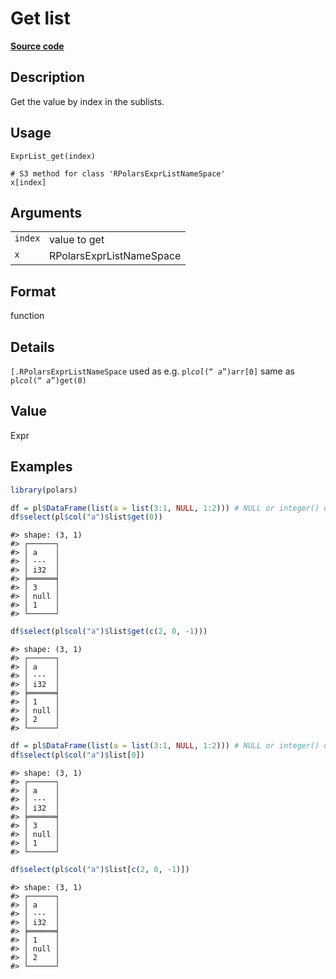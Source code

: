 
# Get list

[**Source code**](https://github.com/pola-rs/r-polars/tree/3908b5beab9ec917b825bad8f9a820caad37cb4a/R/expr__list.R#L149)

## Description

Get the value by index in the sublists.

## Usage

<pre><code class='language-R'>ExprList_get(index)

# S3 method for class 'RPolarsExprListNameSpace'
x[index]
</code></pre>

## Arguments

<table>
<tr>
<td style="white-space: nowrap; font-family: monospace; vertical-align: top">
<code id="ExprList_get_:_index">index</code>
</td>
<td>
value to get
</td>
</tr>
<tr>
<td style="white-space: nowrap; font-family: monospace; vertical-align: top">
<code id="ExprList_get_:_x">x</code>
</td>
<td>
RPolarsExprListNameSpace
</td>
</tr>
</table>

## Format

function

## Details

<code style="white-space: pre;">\[.RPolarsExprListNameSpace</code> used
as e.g. <code>pl$col(“a”)$arr\[0\]</code> same as
<code>pl$col(“a”)$get(0)</code>

## Value

Expr

## Examples

``` r
library(polars)

df = pl$DataFrame(list(a = list(3:1, NULL, 1:2))) # NULL or integer() or list()
df$select(pl$col("a")$list$get(0))
```

    #> shape: (3, 1)
    #> ┌──────┐
    #> │ a    │
    #> │ ---  │
    #> │ i32  │
    #> ╞══════╡
    #> │ 3    │
    #> │ null │
    #> │ 1    │
    #> └──────┘

``` r
df$select(pl$col("a")$list$get(c(2, 0, -1)))
```

    #> shape: (3, 1)
    #> ┌──────┐
    #> │ a    │
    #> │ ---  │
    #> │ i32  │
    #> ╞══════╡
    #> │ 1    │
    #> │ null │
    #> │ 2    │
    #> └──────┘

``` r
df = pl$DataFrame(list(a = list(3:1, NULL, 1:2))) # NULL or integer() or list()
df$select(pl$col("a")$list[0])
```

    #> shape: (3, 1)
    #> ┌──────┐
    #> │ a    │
    #> │ ---  │
    #> │ i32  │
    #> ╞══════╡
    #> │ 3    │
    #> │ null │
    #> │ 1    │
    #> └──────┘

``` r
df$select(pl$col("a")$list[c(2, 0, -1)])
```

    #> shape: (3, 1)
    #> ┌──────┐
    #> │ a    │
    #> │ ---  │
    #> │ i32  │
    #> ╞══════╡
    #> │ 1    │
    #> │ null │
    #> │ 2    │
    #> └──────┘
